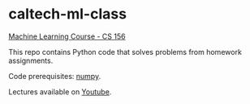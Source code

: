 caltech-ml-class
================
[Machine Learning Course - CS 156](http://work.caltech.edu/telecourse.html)

This repo contains Python code that solves problems from homework assignments.

Code prerequisites: [numpy](http://www.numpy.org/).

Lectures available on [Youtube](http://www.youtube.com/playlist?list=PLD63A284B7615313A).
